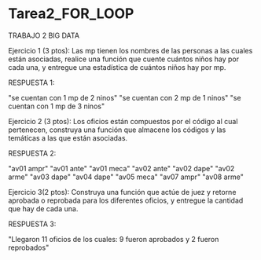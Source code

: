 # Tarea2_FOR_LOOP
TRABAJO 2 BIG DATA

Ejercicio 1 (3 ptos): Las mp tienen los nombres de las personas a las cuales están asociadas,
realice una función que cuente cuántos niños hay por cada una, y entregue una estadística
de cuántos niños hay por mp.

RESPUESTA 1:

"se cuentan con 1 mp de 2 ninos" 
"se cuentan con 2 mp de 1 ninos"
"se cuentan con 1 mp de 3 ninos"

Ejercicio 2 (3 ptos): Los oficios están compuestos por el código al cual pertenecen, construya
una función que almacene los códigos y las temáticas a las que están asociadas.

RESPUESTA 2:

"av01 ampr" "av01 ante" "av01 meca"
"av02 ante" "av02 dape" "av02 arme"
"av03 dape"
"av04 dape"
"av05 meca"
"av07 ampr"
"av08 arme"

Ejercicio 3(2 ptos): Construya una función que actúe de juez y retorne aprobada o reprobada
para los diferentes oficios, y entregue la cantidad que hay de cada una.

RESPUESTA 3:

"Llegaron 11 oficios de los cuales: 9 fueron aprobados y 2 fueron reprobados"
